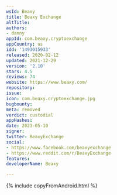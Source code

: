 ```yaml
---
wsId: Beaxy
title: Beaxy Exchange
altTitle: 
authors:
- danny
appId: com.beaxy.cryptoexchange
appCountry: us
idd: '1493015933'
released: 2020-02-12
updated: 2021-12-29
version: '2.10'
stars: 4.5
reviews: 74
website: https://www.beaxy.com/
repository: 
issue: 
icon: com.beaxy.cryptoexchange.jpg
bugbounty: 
meta: removed
verdict: custodial
appHashes: 
date: 2023-05-10
signer: 
twitter: BeaxyExchange
social:
- https://www.facebook.com/beaxyexchange
- https://www.reddit.com/r/BeaxyExchange
features: 
developerName: Beaxy

---
```


{% include copyFromAndroid.html %}
